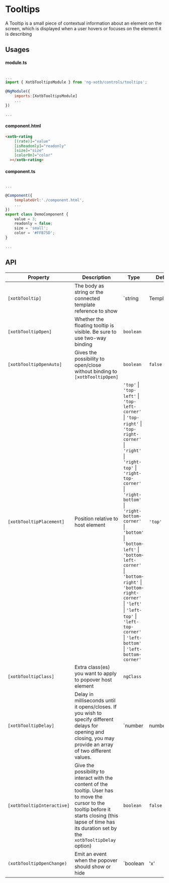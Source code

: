 # Tooltips

A Tooltip is a small piece of contextual information about an element on the screen, which is displayed when a user hovers or focuses on the element it is describing

## Usages

#### module.ts
```javascript

...
import { XotbTooltipsModule } from 'ng-xotb/controls/tooltips';

@NgModule({
    imports:[XotbTooltipsModule]
    ...
})

...
```

#### component.html
```html
<xotb-rating
    [(rate)]="value"
    [isReadonly]="readonly"
    [size]="size"
    [colorOn]="color"
  ></xotb-rating>
```

#### component.ts
```javascript

...

@Component({
    templateUrl:'./component.html',
    ...
})
export class DemoComponent {
    value = 3;
    readonly = false;
    size = 'small';
    color = '#FFB75D';
}

...
```

## API
 
#### <xotb-rating>

| Property | Description | Type | Default |
| --- | --- | --- | --- |
| `[xotbTooltip]` | The body as string or the connected template reference to show  | `string | TemplateRef` |  |
| `[xotbTooltipOpen]` | Whether the floating tooltip is visible. Be sure to use two-way binding | `boolean` |  |
| `[xotbTooltipOpenAuto]` | Gives the possibility to open/close without binding to `[xotbTooltipOpen]`| `boolean` | `false` |
| `[xotbTooltipPlacement]` | Position relative to host element | `'top'` \| `'top-left'` \| `'top-left-corner'` \| `'top-right'` \| `'top-right-corner'` \| `'right'` \| `'right-top'` \| `'right-top-corner'` \| `'right-bottom'` \| `'right-bottom-corner'` \| `'bottom'` \| `'bottom-left'` \| `'bottom-left-corner'` \| `'bottom-right'` \| `'bottom-right-corner'` \| `'left'` \| `'left-top'` \| `'left-top-corner'` \| `'left-bottom'` \| `'left-bottom-corner'` | `'top'` |
| `[xotbTooltipClass]` | Extra class(es) you want to apply to popover host element | `ngClass` |  |
| `[xotbTooltipDelay]` | Delay in milliseconds until it opens/closes. If you wish to specify different delays for opening and closing, you may provide an array of two different values. | `number | number[]` |  |
| `[xotbTooltipInteractive]` | Give the possibility to interact with the content of the tooltip. User has to move the cursor to the tooltip before it starts closing (this lapse of time has its duration set by the `xotbTooltipDelay` option) | `boolean` | `false` |
| `(xotbTooltipOpenChange)` | Emit an event when the popover should show or hide | `boolean | 'x' | 'backdrop' | 'escape'` |  |

